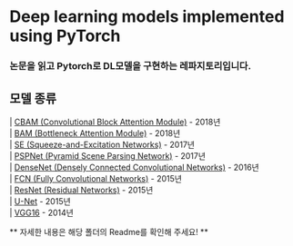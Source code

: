 # Deep learning models implemented using PyTorch

### 논문을 읽고 Pytorch로 DL모델을 구현하는 레파지토리입니다.

## 모델 종류
| [CBAM (Convolutional Block Attention Module)](https://github.com/hoya9802/DL_Pytorch/tree/main/Attention_Pytorch) - 2018년<br>
| [BAM (Bottleneck Attention Module)](https://github.com/hoya9802/DL_Pytorch/tree/main/Attention_Pytorch) - 2018년<br>
| [SE (Squeeze-and-Excitation Networks)](https://github.com/hoya9802/DL_Pytorch/tree/main/Attention_Pytorch) - 2017년<br>
| [PSPNet (Pyramid Scene Parsing Network)](https://github.com/hoya9802/DL_Pytorch/tree/main/PSPNet_Pytorch) - 2017년<br>
| [DenseNet (Densely Connected Convolutional Networks)](https://github.com/hoya9802/DL_Pytorch/tree/main/DenseNet_Pytorch) - 2016년<br>
| [FCN (Fully Convolutional Networks)](https://github.com/hoya9802/DL_Pytorch/tree/main/FCN_Pytorch) - 2015년<br>
| [ResNet (Residual Networks)](https://github.com/hoya9802/DL_Pytorch/tree/main/ResNet_Pytorch) - 2015년<br>
| [U-Net](https://github.com/hoya9802/DL_Pytorch/tree/main/UNet_Pytorch) - 2015년<br>
| [VGG16](https://github.com/hoya9802/DL_Pytorch/tree/main/VGG16_Pytorch) - 2014년<br>

** 자세한 내용은 해당 폴더의 Readme를 확인해 주세요! **
